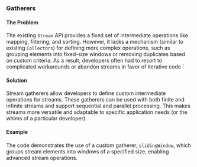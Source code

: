 ### Gatherers

#### The Problem

The existing `Stream` API provides a fixed set of intermediate operations like mapping, filtering, and sorting. 
However, it lacks a mechanism (similar to existing `Collectors`) for defining more complex operations, such as grouping elements into fixed-size windows or removing duplicates based on custom criteria. 
As a result, developers often had to resort to complicated workarounds or abandon streams in favor of iterative code ´

#### Solution

Stream gatherers allow developers to define custom intermediate operations for streams. 
These gatherers can be used with both finite and infinite streams and support sequential and parallel processing. 
This makes streams more versatile and adaptable to specific application needs (or the whims of a particular developer).

#### Example

The code demonstrates the use of a custom gatherer, `slidingWindow`, which groups stream elements into windows of a specified size, enabling advanced stream operations. 
